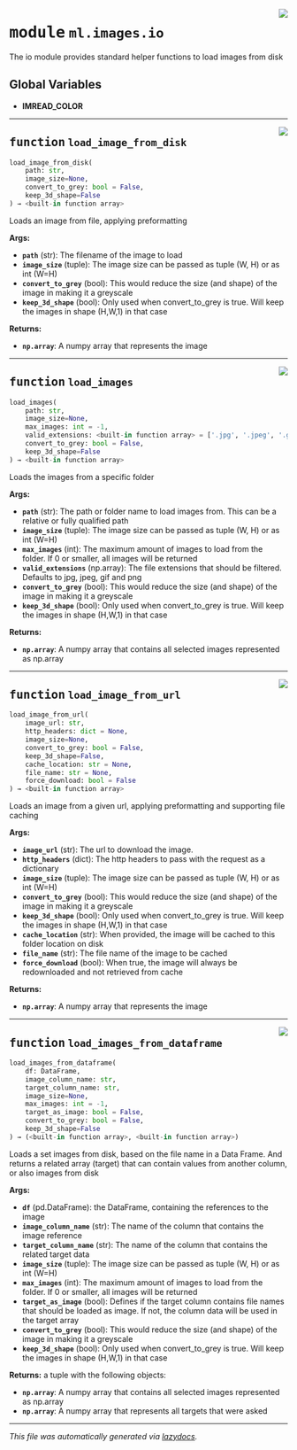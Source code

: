 <!-- markdownlint-disable -->

<a href="../../../arcus/ml/images/io.py#L0"><img align="right"  src="https://img.shields.io/badge/-source-cccccc?style=flat-square" /></a>

# <kbd>module</kbd> `ml.images.io`
The io module provides standard helper functions to load images from disk 

**Global Variables**
---------------
- **IMREAD_COLOR**

---

<a href="../../../arcus/ml/images/io.py#L18"><img align="right"  src="https://img.shields.io/badge/-source-cccccc?style=flat-square" /></a>

## <kbd>function</kbd> `load_image_from_disk`

```python
load_image_from_disk(
    path: str,
    image_size=None,
    convert_to_grey: bool = False,
    keep_3d_shape=False
) → <built-in function array>
```

Loads an image from file, applying preformatting 

**Args:**
 
 - <b>`path`</b> (str):  The filename of the image to load 
 - <b>`image_size`</b> (tuple):  The image size can be passed as tuple (W, H) or as int (W=H) 
 - <b>`convert_to_grey`</b> (bool):  This would reduce the size (and shape) of the image in making it a greyscale 
 - <b>`keep_3d_shape`</b> (bool):  Only used when convert_to_grey is true.  Will keep the images in shape (H,W,1) in that case 

**Returns:**
 
 - <b>`np.array`</b>:  A numpy array that represents the image 


---

<a href="../../../arcus/ml/images/io.py#L35"><img align="right"  src="https://img.shields.io/badge/-source-cccccc?style=flat-square" /></a>

## <kbd>function</kbd> `load_images`

```python
load_images(
    path: str,
    image_size=None,
    max_images: int = -1,
    valid_extensions: <built-in function array> = ['.jpg', '.jpeg', '.gif', '.png'],
    convert_to_grey: bool = False,
    keep_3d_shape=False
) → <built-in function array>
```

Loads the images from a specific folder 

**Args:**
 
 - <b>`path`</b> (str):  The path or folder name to load images from.  This can be a relative or fully qualified path 
 - <b>`image_size`</b> (tuple):  The image size can be passed as tuple (W, H) or as int (W=H) 
 - <b>`max_images`</b> (int):  The maximum amount of images to load from the folder.  If 0 or smaller, all images will be returned 
 - <b>`valid_extensions`</b> (np.array):  The file extensions that should be filtered.  Defaults to jpg, jpeg, gif and png 
 - <b>`convert_to_grey`</b> (bool):  This would reduce the size (and shape) of the image in making it a greyscale 
 - <b>`keep_3d_shape`</b> (bool):  Only used when convert_to_grey is true.  Will keep the images in shape (H,W,1) in that case 

**Returns:**
 
 - <b>`np.array`</b>:  A numpy array that contains all selected images represented as np.array 


---

<a href="../../../arcus/ml/images/io.py#L64"><img align="right"  src="https://img.shields.io/badge/-source-cccccc?style=flat-square" /></a>

## <kbd>function</kbd> `load_image_from_url`

```python
load_image_from_url(
    image_url: str,
    http_headers: dict = None,
    image_size=None,
    convert_to_grey: bool = False,
    keep_3d_shape=False,
    cache_location: str = None,
    file_name: str = None,
    force_download: bool = False
) → <built-in function array>
```

Loads an image from a given url, applying preformatting and supporting file caching 

**Args:**
 
 - <b>`image_url`</b> (str):  The url to download the image. 
 - <b>`http_headers`</b> (dict):  The http headers to pass with the request as a dictionary 
 - <b>`image_size`</b> (tuple):  The image size can be passed as tuple (W, H) or as int (W=H) 
 - <b>`convert_to_grey`</b> (bool):  This would reduce the size (and shape) of the image in making it a greyscale 
 - <b>`keep_3d_shape`</b> (bool):  Only used when convert_to_grey is true.  Will keep the images in shape (H,W,1) in that case 
 - <b>`cache_location`</b> (str):  When provided, the image will be cached to this folder location on disk 
 - <b>`file_name`</b> (str):  The file name of the image to be cached 
 - <b>`force_download`</b> (bool):  When true, the image will always be redownloaded and not retrieved from cache 

**Returns:**
 
 - <b>`np.array`</b>:  A numpy array that represents the image 


---

<a href="../../../arcus/ml/images/io.py#L117"><img align="right"  src="https://img.shields.io/badge/-source-cccccc?style=flat-square" /></a>

## <kbd>function</kbd> `load_images_from_dataframe`

```python
load_images_from_dataframe(
    df: DataFrame,
    image_column_name: str,
    target_column_name: str,
    image_size=None,
    max_images: int = -1,
    target_as_image: bool = False,
    convert_to_grey: bool = False,
    keep_3d_shape=False
) → (<built-in function array>, <built-in function array>)
```

Loads a set images from disk, based on the file name in a Data Frame.   And returns a related array (target) that can contain values from another column, or also images from disk 



**Args:**
 
 - <b>`df`</b> (pd.DataFrame):  the DataFrame, containing the references to the image 
 - <b>`image_column_name`</b> (str):  The name of the column that contains the image reference 
 - <b>`target_column_name`</b> (str):  The name of the column that contains the related target data 
 - <b>`image_size`</b> (tuple):  The image size can be passed as tuple (W, H) or as int (W=H) 
 - <b>`max_images`</b> (int):  The maximum amount of images to load from the folder.  If 0 or smaller, all images will be returned 
 - <b>`target_as_image`</b> (bool):  Defines if the target column contains file names that should be loaded as image.  If not, the column data will be used in the target array 
 - <b>`convert_to_grey`</b> (bool):  This would reduce the size (and shape) of the image in making it a greyscale 
 - <b>`keep_3d_shape`</b> (bool):  Only used when convert_to_grey is true.  Will keep the images in shape (H,W,1) in that case 



**Returns:**
 a tuple with the following objects: 
 - <b>`np.array`</b>:  A numpy array that contains all selected images represented as np.array 
 - <b>`np.array`</b>:  A numpy array that represents all targets that were asked 




---

_This file was automatically generated via [lazydocs](https://github.com/ml-tooling/lazydocs)._
